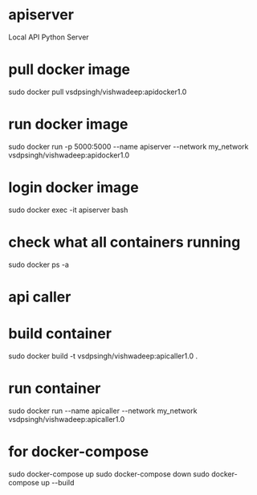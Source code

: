 # apiserver
Local API Python Server

# pull docker image
sudo docker pull vsdpsingh/vishwadeep:apidocker1.0
# run docker image
sudo docker run -p 5000:5000 --name apiserver --network my_network vsdpsingh/vishwadeep:apidocker1.0
# login docker image
sudo docker exec -it apiserver bash
# check what all containers running
sudo docker ps -a

# api caller
# build container
sudo docker build -t vsdpsingh/vishwadeep:apicaller1.0 .
# run container
sudo docker run --name apicaller --network my_network vsdpsingh/vishwadeep:apicaller1.0

# for docker-compose
sudo docker-compose up
sudo docker-compose down
sudo docker-compose up --build
